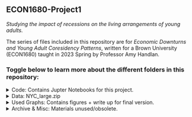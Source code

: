 ## ECON1680-Project1 ##

_Studying the impact of recessions on the living arrangements of young adults._

The series of files included in this repository are for _Economic Downturns and Young Adult Coresidency Patterns_, written for a Brown University (ECON1680) taught in 2023 Spring by Professor Amy Handlan.

### Toggle below to learn more about the different folders in this repository: ###


<details>
<summary> Code: Contains Jupter Notebooks for this project.</summary>
  <p> Notebooks are written in the format: 1680.P1.draft_name.ipynb.</p>
  <p> Only 1680.P1.D1 contains national level data. </p>
  <p> No FRED code will run without personal API key. Please visit FRED to obtain a key. https://fred.stlouisfed.org/</p>
  <p> </p>
</details>

<details>
<summary> Data: NYC_large.zip</summary>
<p> IPUMS national data remians compressed. To avoid crashing your machine, please open any uncompressed '.gz' files with caution.</p>
<p> NYC data is stored as 'nyc_large.csv'.</p>
<p> Other IPUMS data is too large to upload to GitHub</p>
</details>

<details>
<summary> Used Graphs: Contains figures + write up for final version.</summary>
<p> Contains figures used. Please refer to the archive for misc. other figures.</p>
</details>

<details>
<summary> Archive & Misc: Materials unused/obsolete.</summary>
<p> Code: Contains archived code representing code that has been completely rewritten in more recent files. </p>
<p> Random figures not necessarily to be interpreted with the same variables as included in the final paper.</p>
</details>
